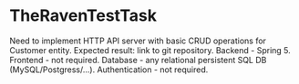 # TheRavenTestTask
Need to implement HTTP API server with basic CRUD operations for Customer entity. Expected result: link to git repository. Backend - Spring 5. Frontend - not required. Database - any relational persistent SQL DB (MySQL/Postgress/...). Authentication - not required.
